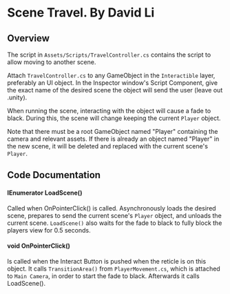 # Scene Travel. By David Li

## Overview
The script in `Assets/Scripts/TravelController.cs` contains the script to allow moving to another scene.

Attach `TravelController.cs` to any GameObject in the `Interactible` layer, preferably an UI object. In the Inspector window's Script Component, give the exact name of the desired scene the object will send the user (leave out .unity).

When running the scene, interacting with the object will cause a fade to black. During this, the scene will change keeping the current `Player` object.

Note that there must be a root GameObject named "Player" containing the camera and relevant assets. If there is already an object named "Player" in the new scene, it will be deleted and replaced with the current scene's `Player`.

## Code Documentation

#### IEnumerator LoadScene()

Called when OnPointerClick() is called. Asynchronously loads the desired scene, prepares to send the current scene's `Player` object, and unloads the current scene. `LoadScene()` also waits for the fade to black to fully block the players view for 0.5 seconds.

#### void OnPointerClick()

Is called when the Interact Button is pushed when the reticle is on this object. It calls `TransitionArea()` from `PlayerMovement.cs`, which is attached to `Main Camera`, in order to start the fade to black. Afterwards it calls LoadScene().



